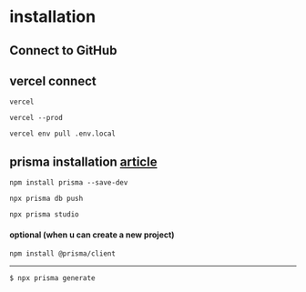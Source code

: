 # installation

## Connect to GitHub

## vercel connect

```
vercel
```

```
vercel --prod
```

```
vercel env pull .env.local
```

## prisma installation [article](https://vercel.com/guides/nextjs-prisma-postgres#step-3-setup-prisma-and-create-the-database-schema)

```
npm install prisma --save-dev
```

```
npx prisma db push
```

```
npx prisma studio
```

#### optional (when u can create a new project)

```
npm install @prisma/client
```

---

```
$ npx prisma generate
```
